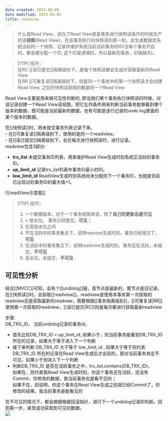 ```yaml
---
date created: 2022-09-09
date modified: 2023-03-02
title: readview
---
```


> 什么是Read View，说白了Read View就是事务进行快照读操作的时候生产的读**视图**(Read View)，在该事务执行的快照读的那一刻，会生成数据库系统当前的一个快照，记录并维护系统当前活跃事务的ID(当每个事务开启时，都会被分配一个ID, 这个ID是递增的，所以最新的事务，ID值越大)。

> [!TIP] 技巧💡  
> 在RC [[读已提交]]隔离级别下，是每个快照读都会生成并获取最新的Read View  
> 在RR [[可重复读]]隔离级别下，则是同一个事务中的第一个快照读才会创建Read View, 之后的快照读获取的都是同一个Read View

Read View主要是用来做可见性判断的, 即当我们某个事务执行快照读的时候，对该记录创建一个Read View读视图，把它比作条件用来判断当前事务能够看到哪个版本的数据，既可能是当前最新的数据，也有可能是该行记录的undo log里面的某个版本的数据。

 在[[快照读]]时，把未提交事务列表记录下来。  
	- 在[[可重复读]]隔离级别下，使用的是同一个readview。  
	- 在[[读已提交]]隔离级别下，会在每次进行快照读时，进行记录。  
readview包含3部分:  

- **trx_list** 未提交事务ID列表，用来维护Read View生成时刻系统正活跃的事务ID。  
- **up_limit_id** 记录trx_list列表中事务ID最小的ID。
- **low_limit_id** ReadView生成时刻系统尚未分配的下一个事务ID，也就是目前已出现过的事务ID的最大值+1。

![[readView示意图]]

> [!TIP] 技巧💡
> 1. 一个数据版本，对于一个事务视图来说，除了**自己的更新总是可见**
> 2. < 低水位。 事务已经提交。**可见**；
> 3. 在高低水位之间
> 	1. 不在活跃中的事务集合下，说明reaview生成时刻，事务已经提交了。**可见**
> 	2. 在活跃中的事务集合下，说明readview生成时刻，事务还在活跃，未提交。**不可见**
> 5. 高水位，未提交，**不可见**

## 可见性分析

结合[[MVCC]]可知，会有个[[undolog]]链，首节点是最新的，尾节点是旧记录。在[[快照读]]时，会获取[[readview]]。readview是使用本事务第一次获取的readview还是获取最新的readvew，需要根据[[事务隔离级别]]，[[可重复读|RR]]使用第一次获取的readview，[[读已提交|RC]]则是每次都进行获取最新readview

步骤:  
DB_TRX_ID， 当前undolog记录的事务id。

- 首先比较DB_TRX_ID < up_limit_id, 如果小于，则当前事务能看到DB_TRX_ID 所在的记录，如果大于等于进入下一个判断
- 接下来判断 DB_TRX_ID 大于等于 low_limit_id , 如果大于等于则代表DB_TRX_ID 所在的记录在Read View生成后才出现的，那对当前事务肯定不可见，如果小于则进入下一个判断
- 判断DB_TRX_ID 是否在活跃事务之中，trx_list.contains(DB_TRX_ID)，  
  如果在，则代表我Read View生成时刻，你这个事务还在活跃，还没有Commit，你修改的数据，我当前事务也是看不见的；  
  如果不在，则说明，你这个事务在Read View生成之前就已经Commit了，你修改的结果，我当前事务是能看见的

在不可见的情况下，都会根据根据回滚指针，进行下一个undolog记录的判断。回到第一步，直至成功获取到可见的数据。  
![](http://image.clickear.top/20220909113423.png)
